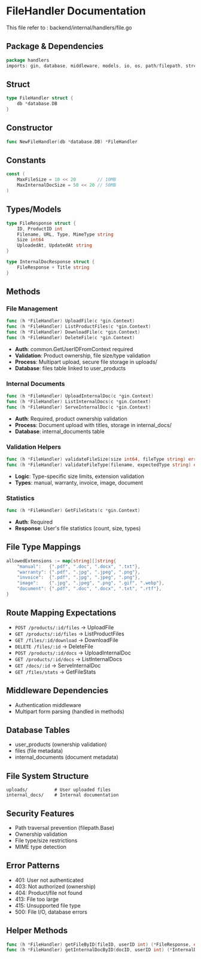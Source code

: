 # FileHandler Documentation

This file refer to : backend/internal/handlers/file.go

## Package & Dependencies
```go
package handlers
imports: gin, database, middleware, models, io, os, path/filepath, strconv, strings, fmt, time
```

## Struct
```go
type FileHandler struct {
    db *database.DB
}
```

## Constructor
```go
func NewFileHandler(db *database.DB) *FileHandler
```

## Constants
```go
const (
    MaxFileSize = 10 << 20        // 10MB
    MaxInternalDocSize = 50 << 20 // 50MB
)
```

## Types/Models
```go
type FileResponse struct {
    ID, ProductID int
    Filename, URL, Type, MimeType string
    Size int64
    UploadedAt, UpdatedAt string
}

type InternalDocResponse struct {
    FileResponse + Title string
}
```

## Methods

### File Management
```go
func (h *FileHandler) UploadFile(c *gin.Context)
func (h *FileHandler) ListProductFiles(c *gin.Context)
func (h *FileHandler) DownloadFile(c *gin.Context)
func (h *FileHandler) DeleteFile(c *gin.Context)
```
- **Auth**: common.GetUserIDFromContext required
- **Validation**: Product ownership, file size/type validation
- **Process**: Multipart upload, secure file storage in uploads/
- **Database**: files table linked to user_products

### Internal Documents
```go
func (h *FileHandler) UploadInternalDoc(c *gin.Context)
func (h *FileHandler) ListInternalDocs(c *gin.Context)
func (h *FileHandler) ServeInternalDoc(c *gin.Context)
```
- **Auth**: Required, product ownership validation
- **Process**: Document upload with titles, storage in internal_docs/
- **Database**: internal_documents table

### Validation Helpers
```go
func (h *FileHandler) validateFileSize(size int64, fileType string) error
func (h *FileHandler) validateFileType(filename, expectedType string) error
```
- **Logic**: Type-specific size limits, extension validation
- **Types**: manual, warranty, invoice, image, document

### Statistics
```go
func (h *FileHandler) GetFileStats(c *gin.Context)
```
- **Auth**: Required
- **Response**: User's file statistics (count, size, types)

## File Type Mappings
```go
allowedExtensions := map[string][]string{
    "manual":   {".pdf", ".doc", ".docx", ".txt"},
    "warranty": {".pdf", ".jpg", ".jpeg", ".png"},
    "invoice":  {".pdf", ".jpg", ".jpeg", ".png"},
    "image":    {".jpg", ".jpeg", ".png", ".gif", ".webp"},
    "document": {".pdf", ".doc", ".docx", ".txt", ".rtf"},
}
```

## Route Mapping Expectations
- `POST /products/:id/files` → UploadFile
- `GET /products/:id/files` → ListProductFiles
- `GET /files/:id/download` → DownloadFile
- `DELETE /files/:id` → DeleteFile
- `POST /products/:id/docs` → UploadInternalDoc
- `GET /products/:id/docs` → ListInternalDocs
- `GET /docs/:id` → ServeInternalDoc
- `GET /files/stats` → GetFileStats

## Middleware Dependencies
- Authentication middleware
- Multipart form parsing (handled in methods)

## Database Tables
- user_products (ownership validation)
- files (file metadata)
- internal_documents (document metadata)

## File System Structure
```
uploads/          # User uploaded files
internal_docs/    # Internal documentation
```

## Security Features
- Path traversal prevention (filepath.Base)
- Ownership validation
- File type/size restrictions
- MIME type detection

## Error Patterns
- 401: User not authenticated
- 403: Not authorized (ownership)
- 404: Product/file not found
- 413: File too large
- 415: Unsupported file type
- 500: File I/O, database errors

## Helper Methods
```go
func (h *FileHandler) getFileByID(fileID, userID int) (*FileResponse, error)
func (h *FileHandler) getInternalDocByID(docID, userID int) (*InternalDocResponse, error)
```